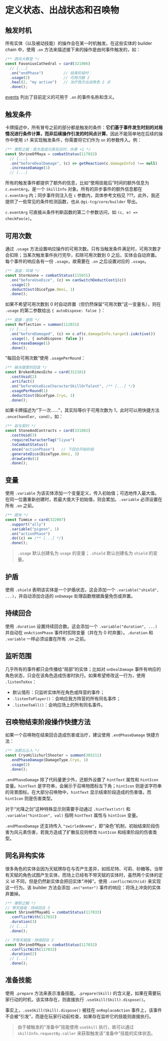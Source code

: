 # 定义状态、出战状态和召唤物

## 触发时机

所有实体（以及被动技能）的操作会在某一时机触发。在这些实体的 builder chain 中，使用 `.on` 方法来描述接下来的操作是由何事件触发的，如：

```ts
/** 西风大教堂 */
const FavoniusCathedral = card(321006)
  // [...]
  .on("endPhase")         // 结束阶段时：
  .usage(2)               // 可用次数 2
  .heal(2, "my active")   // 治疗我方出战角色 2 点
  .done();
```

[events](./events.md) 列出了目前定义的可用于 `.on` 的事件名称和含义。

## 触发条件

卡牌描述中，所有冒号之前的部分都是触发的条件：**它们基于事件发生时刻的对局情况进行条件计算，而非后续操作引发的时间点计算**。因此不能简单地在后续的操作中使用 `if` 来实现触发条件，你需要将它们作为 `on` 的参数传入。例：

```ts
/** 摩耶之殿：我方造成元素反应时，伤害 +1 */
const ShrineOfMaya = combatStatus(117032)
  // [...]
  .on("beforeDealDamage", (c) => getReaction(c.damageInfo) !== null)
  .increaseDamage(1)
  // [...]
```

所有的触发事件都提供了额外的信息，比如“使用技能后”时间的额外信息为 `c.eventArg`，是一个 `SkillInfo` 对象。所有的异步事件的额外信息都在 `c.eventArg` 内；同步事件则注入在 `c` 参数内，具体参考文档见 ???。此外，我还提供了一些常见的条件检测函数，也从 `@gi-tcg/core/builder` 导出。

`c.eventArg` 可直接从条件判断函数的第二个参数访问，如 `(c, e) => checkFoo(e)`。

## 可用次数

通过 `.usage` 方法设置响应操作的可用次数。只有当触发条件满足时，可用次数才会扣除；当某次触发事件执行完毕，扣除可用次数到 0 之后，实体会自动弃置。每个事件的响应各有一份 `.usage`，故需要在 `.on` 之后设置对应的 `.usage`。

```ts
/** 温迪：风域 */
const Stormzone = combatStatus(115031)
  .on("beforeUseDice", (c) => canSwitchDeductCost1(c))
  .usage(2)
  .deductCost(DiceType.Omni, 1)
  .done();
```

如果不希望可用次数到 0 时自动弃置（但仍然保留“可用次数”这一变量名），则在 `.usage` 的第二参数给出 `{ autoDispose: false }`：

```ts
/** 莫娜：虚影 */
const Reflection = summon(112031)
  // [...]
  .on("beforeDamaged", (c) => c.of(c.damageInfo.target).isActive())
  .usage(1, { autoDispose: false })
  .decreaseDamage(1)
  .done();
```

“每回合可用次数”使用 `.usagePerRound`：

```ts
/** 破冰踏雪的回音 */
const BrokenRimesEcho = card(312101)
  .costVoid(2)
  .artifact()
  .on("beforeUseDiceCharacterSkillOrTalent", /** [...] */)
  .usagePerRound(1)
  .deductCost(DiceType.Cryo, 1)
  .done();
```

如果卡牌描述为“下一次……”，其实际等价于可用次数为 1，此时可以用快捷方法 `.once(handler, cond)`，如：

```ts
/** 岩与契约 */
const StoneAndContracts = card(331802)
  .costVoid(3)
  .requireCharacterTag("liyue")
  .toCombatStatus()
  .once("actionPhase")   // 下回合开始阶段
  .generateDice(DiceType.Omni, 3)
  .drawCards(1)
  .done();
```

## 变量

使用 `.variable` 为该实体添加一个变量定义，传入初始值；可选地传入最大值。在同一位置重新创建时，若最大值大于初始值，则会累加。`.variable` 必须设置在所有 `.on` 之前。

```ts
/** 提米 */
const Timmie = card(322007)
  .support("ally")
  .variable("pigeon", 1)
  .on("actionPhase")
  .do((c) => /** [...] */)
  .done();
```

> `.usage` 默认创建名为 `usage` 的变量；`.shield` 默认创建名为 `shield` 的变量。

## 护盾

使用 `.shield` 表明该实体是一个护盾状态，这会添加一个 `.variable("shield", ...)`，并自动添加合适的 `onDamage` 处理函数根据盾量免伤或弃置。

## 持续回合

使用 `.duration` 设置持续回合数。这会添加一个 `.variable("duration", ...)` 并自动在 `onActionPhase` 事件时扣除变量（并在为 0 时弃置）。`.duration` 和 `.variable` 一样必须设置在所有 `.on` 之前。

## 监听范围

几乎所有的事件都只会传播给“局部”的实体；比如对 `onDealDamage` 事件有响应的角色状态，只会在该角色造成伤害时执行。如果希望修改这一行为，使用 `.listenToXxx`：
- 默认情形：只监听实体所在角色或阵营的事件；
- `.listenToPlayer()`：会响应我方阵营的所有同名事件；
- `.listenToAll()`：会响应场上的所有同名事件。

## 召唤物结束阶段操作快捷方法

如果一个召唤物在结束回合造成伤害或治疗，建议使用 `.endPhaseDamage` 快捷方法：

```ts
/** 冰箭丘丘人 */
const CryoHilichurlShooter = summon(303211)
  .endPhaseDamage(DamageType.Cryo, 1)
  .usage(2)
  .done();
```

`.endPhaseDamage` 除了代码量更少外，还额外设置了 `hintText` 属性和 `hintIcon` 变量。`hintText` 是字符串，会展示于召唤物图标左下角；`hintIcon` 则是该字符串的背景图标。在大部分召唤物中，`hintText` 显示结束阶段造成的伤害值，而 `hintIcon` 则是伤害类型。

对于“光降之剑”这种特殊显示则需要手动通过 `.hintText(str)` 和 `.variable("hintIcon", val)` 指明 `hintText` 属性与 `hintIcon` 变量。

`.endPhaseDamage` 还支持传入 `"swirledAnemo"`，即“染色”机制，初始结束阶段伤害为风元素伤害，若我方造成了扩散反应则修改 `hintIcon` 和结束阶段的伤害类型。

## 同名异构实体

很多角色的实体会因为天赋牌存在与否产生差异，如班尼特、可莉、砂糖等。当带有天赋的角色试图产生实体，而场上已经有不带天赋的实体时，虽然两个实体的定义 id 不同，但是仍然新实体会把旧实体“冲掉”。使用 `.conflictWith(id)` 来实现这一行为。该 builder 方法会添加 `.on("enter")` 事件的响应：将场上冲突的实体弃置掉。

```ts
/** 摩耶之殿 */
// 带天赋版：持续回合 3
const ShrineOfMaya01 = combatStatus(117033)
  .conflictWith(117032)
  .duration(3)
  // [...]
  .done();

// 不带天赋版：持续回合 2
const ShrineOfMaya = combatStatus(117032)
  .conflictWith(117033)
  .duration(2)
  // [...]
  .done();
```

## 准备技能

使用 `.prepare` 方法来表示准备技能。`.prepare(Skill)` 的含义是，如果在需要玩家行动的时机，该实体存在，则直接执行 `.useSkill(Skill).dispose()`。

事实上，`.useSkill(Skill).dispose()` 被挂在 `onReplaceAction` 事件上，该事件不会被“引发”，而是在玩家行动前检查，如果存在监听它的技能则直接执行。

> 由于被触发的“准备中”技能使用 `useSkill` 执行，故可以通过 `skillInfo.requestBy.caller` 来获取触发该“准备中”技能的实体状态。
